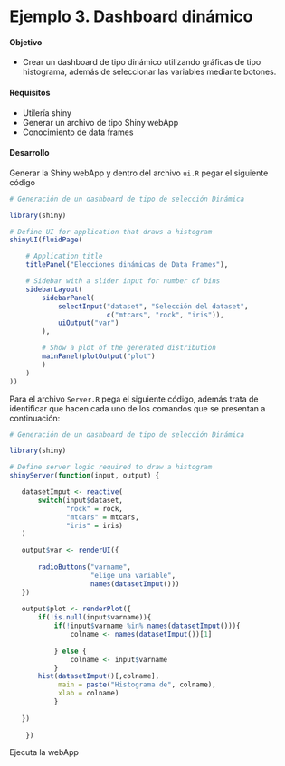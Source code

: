# Ejemplo 3. Dashboard dinámico

#### Objetivo
- Crear un dashboard de tipo dinámico utilizando gráficas de tipo histograma, además de seleccionar las variables mediante botones.

#### Requisitos
- Utilería shiny
- Generar un archivo de tipo Shiny webApp
- Conocimiento de data frames

#### Desarrollo

Generar la Shiny webApp y dentro del archivo `ui.R` pegar el siguiente código

```R
# Generación de un dashboard de tipo de selección Dinámica

library(shiny)

# Define UI for application that draws a histogram
shinyUI(fluidPage(

    # Application title
    titlePanel("Elecciones dinámicas de Data Frames"),

    # Sidebar with a slider input for number of bins
    sidebarLayout(
        sidebarPanel(
            selectInput("dataset", "Selección del dataset", 
                        c("mtcars", "rock", "iris")), 
            uiOutput("var")
        ),

        # Show a plot of the generated distribution
        mainPanel(plotOutput("plot")
        )
    )
))
```

Para el archivo `Server.R` pega el siguiente código, además trata de identificar que hacen cada uno de los comandos que se presentan a continuación:

```R 
# Generación de un dashboard de tipo de selección Dinámica

library(shiny)

# Define server logic required to draw a histogram
shinyServer(function(input, output) {

   datasetImput <- reactive(
       switch(input$dataset, 
              "rock" = rock, 
              "mtcars" = mtcars, 
              "iris" = iris)
   )

   output$var <- renderUI({
       
       radioButtons("varname", 
                    "elige una variable", 
                    names(datasetImput()))
   })
   
   output$plot <- renderPlot({
       if(!is.null(input$varname)){
           if(!input$varname %in% names(datasetImput())){
               colname <- names(datasetImput())[1]
               
           } else {
               colname <- input$varname
           }
       hist(datasetImput()[,colname],
            main = paste("Histograma de", colname), 
            xlab = colname)
           }
       
   })
   
    })

```
Ejecuta la webApp
